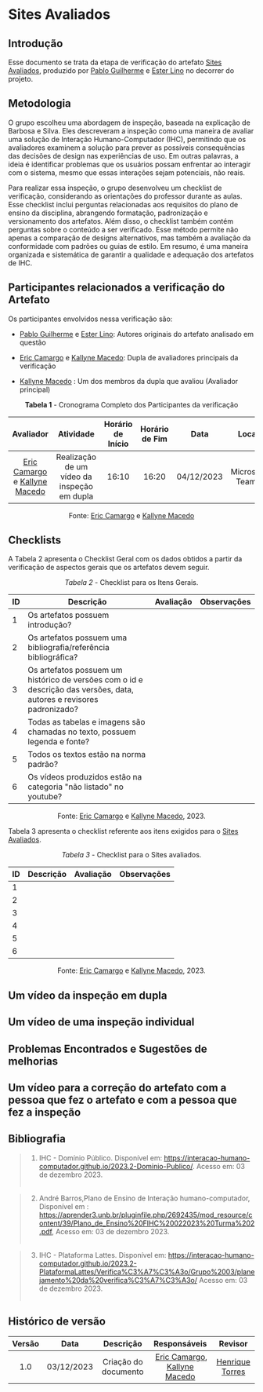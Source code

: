 # **Sites Avaliados**

## Introdução

Esse documento se trata da etapa de verificação do artefato [Sites Avaliados](https://interacao-humano-computador.github.io/2023.2-OnlineJudge/primeira-entrega/sites-avaliados/), produzido por [Pablo Guilherme](https://github.com/PabloGJBS) e [Ester Lino](https://github.com/esteerlino) no decorrer do projeto.

## Metodologia

O grupo escolheu uma abordagem de inspeção, baseada na explicação de Barbosa e Silva. Eles descreveram a inspeção como uma maneira de avaliar uma solução de Interação Humano-Computador (IHC), permitindo que os avaliadores examinem a solução para prever as possíveis consequências das decisões de design nas experiências de uso. Em outras palavras, a ideia é identificar problemas que os usuários possam enfrentar ao interagir com o sistema, mesmo que essas interações sejam potenciais, não reais.

Para realizar essa inspeção, o grupo desenvolveu um checklist de verificação, considerando as orientações do professor durante as aulas. Esse checklist inclui perguntas relacionadas aos requisitos do plano de ensino da disciplina, abrangendo formatação, padronização e versionamento dos artefatos. Além disso, o checklist também contém perguntas sobre o conteúdo a ser verificado. Esse método permite não apenas a comparação de designs alternativos, mas também a avaliação da conformidade com padrões ou guias de estilo. Em resumo, é uma maneira organizada e sistemática de garantir a qualidade e adequação dos artefatos de IHC.

## Participantes relacionados a verificação do Artefato

Os participantes envolvidos nessa verificação são:

- [Pablo Guilherme](https://github.com/PabloGJBS) e [Ester Lino](https://github.com/esteerlino): Autores originais do artefato analisado em questão

- [Eric Camargo](https://github.com/Ericcs10) e [Kallyne Macedo](https://github.com/kalipassos): Dupla de avaliadores principais da verificação

- [Kallyne Macedo](https://github.com/kalipassos) : Um dos membros da dupla que avaliou (Avaliador principal)

<center>

**Tabela 1** - Cronograma Completo dos Participantes da verificação

|                            Avaliador                            |                  Atividade                  | Horário de Início | Horário de Fim |    Data    |      Local      |
| :-------------------------------------------------------------: | :-----------------------------------------: | :---------------: | :------------: | :--------: | :-------------: |
| [Eric Camargo](https://github.com/Ericcs10) e [Kallyne Macedo](https://github.com/kalipassos) | Realização de um vídeo da inspeção em dupla |       16:10      |     16:20     | 04/12/2023 | Microsoft Teams |

Fonte: [Eric Camargo](https://github.com/Ericcs10) e [Kallyne Macedo](https://github.com/kalipassos)

</center>

## Checklists

A Tabela 2 apresenta o Checklist Geral com os dados obtidos a partir da verificação de aspectos gerais que os artefatos devem seguir.

<center>

_Tabela 2_ - Checklist para os Itens Gerais.

|  ID  |  Descrição  |  Avaliação  |  Observações  |
|  --- | ----------- | ----------- | ------------- |
| 1   | Os artefatos possuem introdução? |   |   |
| 2   | Os artefatos possuem uma bibliografia/referência bibliográfica? |  |   |
| 3   | Os artefatos possuem um histórico de versões com o id e descrição das versões, data, autores e revisores padronizado? |  |   |
| 4   | Todas as tabelas e imagens são chamadas no texto, possuem legenda e fonte? |  |    |
| 5   | Todos os textos estão na norma padrão? |  |   |
| 6   | Os vídeos produzidos estão na categoria "não listado" no youtube?  |   |  |

Fonte: [Eric Camargo](https://github.com/Ericcs10) e [Kallyne Macedo](https://github.com/kalipassos), 2023.

</center>

Tabela 3 apresenta o checklist referente aos itens exigidos para o [Sites Avaliados](https://interacao-humano-computador.github.io/2023.2-OnlineJudge/primeira-entrega/sites-avaliados/).

<center>

_Tabela 3_ - Checklist para o Sites avaliados.

| ID  | Descrição                                                                                                          | Avaliação | Observações |
| --- | ------------------------------------------------------------------------------------------------------------------ | --------- | ----------- |
| 1   |                                                                                       |           |             |
| 2   |                                           |           |             |
| 3   |                                         |           |             |
| 4   |                                                                |           |             |
| 5   |  	                                                               |           |             |
| 6   |                                              |           |             |

Fonte: [Eric Camargo](https://github.com/Ericcs10) e [Kallyne Macedo](https://github.com/kalipassos), 2023.

</center>

## Um vídeo da inspeção em dupla

## Um vídeo de uma inspeção individual

## Problemas Encontrados e Sugestões de melhorias

## Um vídeo para a correção do artefato com a pessoa que fez o artefato e com a pessoa que fez a inspeção

## Bibliografia

> 1. IHC - Domínio Público. Disponível em: https://interacao-humano-computador.github.io/2023.2-Dominio-Publico/. Acesso em: 03 de dezembro 2023.<br></br>

> 2. André Barros,Plano de Ensino de Interação humano-computador, Disponível em : https://aprender3.unb.br/pluginfile.php/2692435/mod_resource/content/39/Plano_de_Ensino%20FIHC%20022023%20Turma%202.pdf, Acesso em: 03 de dezembro 2023.<br></br>

> 3. IHC - Plataforma Lattes. Disponível em: https://interacao-humano-computador.github.io/2023.2-PlataformaLattes/Verifica%C3%A7%C3%A3o/Grupo%2003/planejamento%20da%20verifica%C3%A7%C3%A3o/ Acesso em: 03 de dezembro 2023.<br></br>

## Histórico de versão

| Versão |    Data    |                 Descrição                  |                   Responsáveis                    |                   Revisor                   |
| :----: | :--------: | :----------------------------------------: | :-----------------------------------------------: | :-----------------------------------------: |
|  1.0   | 03/12/2023 | Criação do documento |  [Eric Camargo](https://github.com/Ericcs10), [Kallyne Macedo](https://github.com/kalipassos) | [Henrique Torres](https://github.com/henriqtorresl) |
